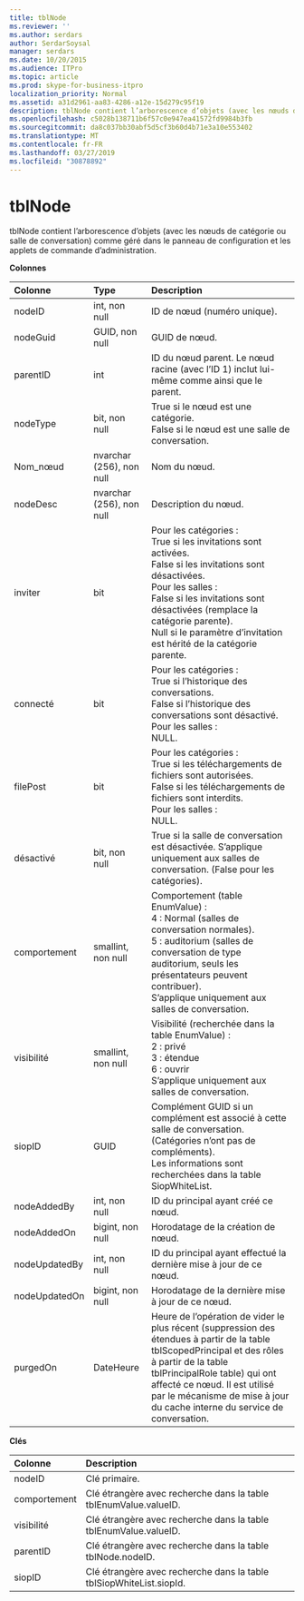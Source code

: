 ```yaml
---
title: tblNode
ms.reviewer: ''
ms.author: serdars
author: SerdarSoysal
manager: serdars
ms.date: 10/20/2015
ms.audience: ITPro
ms.topic: article
ms.prod: skype-for-business-itpro
localization_priority: Normal
ms.assetid: a31d2961-aa83-4286-a12e-15d279c95f19
description: tblNode contient l’arborescence d’objets (avec les nœuds de catégorie ou salle de conversation) comme géré dans le panneau de configuration et les applets de commande d’administration.
ms.openlocfilehash: c5028b138711b6f57c0e947ea41572fd9984b3fb
ms.sourcegitcommit: da8c037bb30abf5d5cf3b60d4b71e3a10e553402
ms.translationtype: MT
ms.contentlocale: fr-FR
ms.lasthandoff: 03/27/2019
ms.locfileid: "30878892"
---
```

# <a name="tblnode"></a>tblNode
 
tblNode contient l’arborescence d’objets (avec les nœuds de catégorie ou salle de conversation) comme géré dans le panneau de configuration et les applets de commande d’administration.
  
**Colonnes**

|**Colonne**|**Type**|**Description**|
|:-----|:-----|:-----|
|nodeID  <br/> |int, non null  <br/> |ID de nœud (numéro unique).  <br/> |
|nodeGuid  <br/> |GUID, non null  <br/> |GUID de nœud.  <br/> |
|parentID  <br/> |int  <br/> |ID du nœud parent. Le nœud racine (avec l’ID 1) inclut lui-même comme ainsi que le parent.  <br/> |
|nodeType  <br/> |bit, non null  <br/> |True si le nœud est une catégorie.  <br/> False si le nœud est une salle de conversation.  <br/> |
|Nom_nœud  <br/> |nvarchar (256), non null  <br/> |Nom du nœud.  <br/> |
|nodeDesc  <br/> |nvarchar (256), non null  <br/> |Description du nœud.  <br/> |
|inviter  <br/> |bit  <br/> | Pour les catégories : <br/>  True si les invitations sont activées. <br/>  False si les invitations sont désactivées. <br/>  Pour les salles : <br/>  False si les invitations sont désactivées (remplace la catégorie parente). <br/>  Null si le paramètre d’invitation est hérité de la catégorie parente. <br/> |
|connecté  <br/> |bit  <br/> | Pour les catégories : <br/>  True si l’historique des conversations. <br/>  False si l’historique des conversations sont désactivé. <br/>  Pour les salles : <br/>  NULL. <br/> |
|filePost  <br/> |bit  <br/> | Pour les catégories : <br/>  True si les téléchargements de fichiers sont autorisées. <br/>  False si les téléchargements de fichiers sont interdits. <br/>  Pour les salles : <br/>  NULL. <br/> |
|désactivé  <br/> |bit, non null  <br/> |True si la salle de conversation est désactivée. S’applique uniquement aux salles de conversation. (False pour les catégories).  <br/> |
|comportement  <br/> |smallint, non null  <br/> | Comportement (table EnumValue) : <br/>  4 : Normal (salles de conversation normales). <br/>  5 : auditorium (salles de conversation de type auditorium, seuls les présentateurs peuvent contribuer). <br/>  S’applique uniquement aux salles de conversation. <br/> |
|visibilité  <br/> |smallint, non null  <br/> | Visibilité (recherchée dans la table EnumValue) : <br/>  2 : privé <br/>  3 : étendue <br/>  6 : ouvrir <br/>  S’applique uniquement aux salles de conversation. <br/> |
|siopID  <br/> |GUID  <br/> |Complément GUID si un complément est associé à cette salle de conversation. (Catégories n’ont pas de compléments).  <br/> Les informations sont recherchées dans la table SiopWhiteList.  <br/> |
|nodeAddedBy  <br/> |int, non null  <br/> |ID du principal ayant créé ce nœud.  <br/> |
|nodeAddedOn  <br/> |bigint, non null  <br/> |Horodatage de la création de nœud.  <br/> |
|nodeUpdatedBy  <br/> |int, non null  <br/> |ID du principal ayant effectué la dernière mise à jour de ce nœud.  <br/> |
|nodeUpdatedOn  <br/> |bigint, non null  <br/> |Horodatage de la dernière mise à jour de ce nœud.  <br/> |
|purgedOn  <br/> |DateHeure  <br/> |Heure de l’opération de vider le plus récent (suppression des étendues à partir de la table tblScopedPrincipal et des rôles à partir de la table tblPrincipalRole table) qui ont affecté ce nœud. Il est utilisé par le mécanisme de mise à jour du cache interne du service de conversation.  <br/> |
   
**Clés**

|**Colonne**|**Description**|
|:-----|:-----|
|nodeID  <br/> |Clé primaire.  <br/> |
|comportement  <br/> |Clé étrangère avec recherche dans la table tblEnumValue.valueID.  <br/> |
|visibilité  <br/> |Clé étrangère avec recherche dans la table tblEnumValue.valueID.  <br/> |
|parentID  <br/> |Clé étrangère avec recherche dans la table tblNode.nodeID.  <br/> |
|siopID  <br/> |Clé étrangère avec recherche dans la table tblSiopWhiteList.siopId.  <br/> |
   

